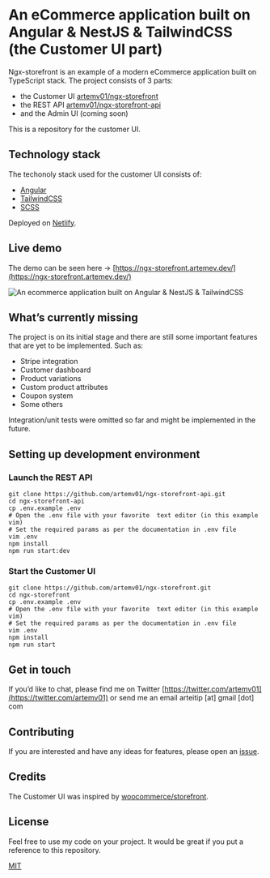 # An eCommerce application built on Angular & NestJS & TailwindCSS (the Customer UI part)

Ngx-storefront is an example of a modern eCommerce application built on TypeScript stack. The project consists of 3 parts:

*   the Customer UI [artemv01/ngx-storefront][ngx-storefront]
*   the REST API [artemv01/ngx-storefront-api][ngx-storefront-api]
*   and the Admin UI (coming soon)

This is a repository for the customer UI. 

## Technology stack

The techonoly stack used for the customer UI consists of:
* [Angular][angular]
* [TailwindCSS][tailwind]
* [SCSS][scss]

Deployed on [Netlify](https://www.netlify.com/).

## Live demo

The demo can be seen here -> [https://ngx-storefront.artemev.dev/](https://ngx-storefront.artemev.dev/)

![An ecommerce application built on Angular & NestJS & TailwindCSS][demo]

## What’s currently missing

The project is on its initial stage and there are still some important features that are yet to be implemented. Such as:

*   Stripe integration
*   Customer dashboard
*   Product variations
*   Custom product attributes
*   Coupon system
*   Some others

Integration/unit tests were omitted so far and might be implemented in the future.


## Setting up development environment


### Launch the REST API

```
git clone https://github.com/artemv01/ngx-storefront-api.git
cd ngx-storefront-api
cp .env.example .env
# Open the .env file with your favorite  text editor (in this example vim)
# Set the required params as per the documentation in .env file
vim .env
npm install
npm run start:dev
```


### Start the Customer UI
```
git clone https://github.com/artemv01/ngx-storefront.git
cd ngx-storefront
cp .env.example .env
# Open the .env file with your favorite  text editor (in this example vim)
# Set the required params as per the documentation in .env file
vim .env
npm install
npm run start
```


## Get in touch

If you’d like to chat, please find me on Twitter [https://twitter.com/artemv01](https://twitter.com/artemv01) or send me an email arteitip [at] gmail [dot] com


## Contributing

If you are interested and have any ideas for features, please open an [issue](https://github.com/artemv01/ngx-storefront/issues/new).


## Credits

The Customer UI was inspired by [woocommerce/storefront](https://github.com/woocommerce/storefront).


## License

Feel free to use my code on your project. It would be great if you put a reference to this repository.

[MIT](https://opensource.org/licenses/MIT)


[tailwind]: https://tailwindcss.com/
[angular]: https://angular.io/
[scss]: https://sass-lang.com/
[demo]: src/assets/img/pc_demo.gif
[ngx-storefront]: https://github.com/artemv01/ngx-storefront
[ngx-storefront-api]: https://github.com/artemv01/ngx-storefront-api